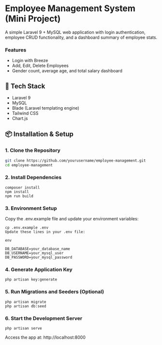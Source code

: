 # Employee Management System (Mini Project)

A simple Laravel 9 + MySQL web application with login authentication, employee CRUD functionality, and a dashboard summary of employee stats.

### Features

-   Login with Breeze
-   Add, Edit, Delete Employees
-   Gender count, average age, and total salary dashboard

## 🚀 Tech Stack

-   Laravel 9
-   MySQL
-   Blade (Laravel templating engine)
-   Tailwind CSS
-   Chart.js

## 📦 Installation & Setup

### 1. Clone the Repository

```bash
git clone https://github.com/yourusername/employee-management.git
cd employee-management
```

### 2. Install Dependencies

```
composer install
npm install
npm run build
```

### 3. Environment Setup

Copy the .env.example file and update your environment variables:

```
cp .env.example .env
Update these lines in your .env file:

env

DB_DATABASE=your_database_name
DB_USERNAME=your_mysql_user
DB_PASSWORD=your_mysql_password
```

### 4. Generate Application Key

```
php artisan key:generate
```

### 5. Run Migrations and Seeders (Optional)

```
php artisan migrate
php artisan db:seed

```

### 6. Start the Development Server

```
php artisan serve
```

Access the app at: http://localhost:8000
